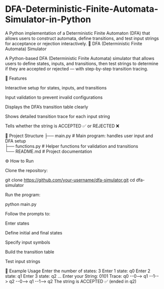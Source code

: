 # DFA-Deterministic-Finite-Automata-Simulator-in-Python
A Python implementation of a Deterministic Finite Automaton (DFA) that allows users to construct automata, define transitions, and test input strings for acceptance or rejection interactively.
🧠 DFA (Deterministic Finite Automata) Simulator

A Python-based DFA (Deterministic Finite Automata) simulator that allows users to define states, inputs, and transitions, then test strings to determine if they are accepted or rejected — with step-by-step transition tracing.

🚀 Features

Interactive setup for states, inputs, and transitions

Input validation to prevent invalid configurations

Displays the DFA’s transition table clearly

Shows detailed transition trace for each input string

Tells whether the string is ACCEPTED ✅ or REJECTED ❌

📁 Project Structure
├── main.py         # Main program: handles user input and DFA setup  
├── functions.py    # Helper functions for validation and transitions  
└── README.md       # Project documentation  

⚙️ How to Run

Clone the repository:

git clone https://github.com/your-username/dfa-simulator.git
cd dfa-simulator


Run the program:

python main.py


Follow the prompts to:

Enter states

Define initial and final states

Specify input symbols

Build the transition table

Test input strings

🧩 Example Usage
Enter the number of states: 3
Enter 1 state: q0
Enter 2 state: q1
Enter 3 state: q2
...
Enter your String: 0101
Trace: q0 --0--> q1 --1--> q2 --0--> q1 --1--> q2
The string is ACCEPTED ✅ (ended in q2)
